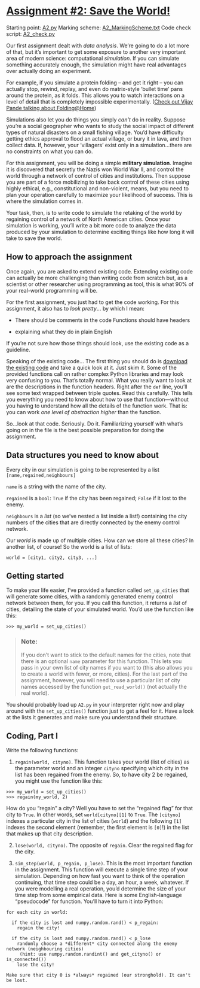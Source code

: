# [Assignment #2: Save the World!](http://publish.uwo.ca/~rmoir3/asn2.html)

Starting point: [A2.py](A2.py)
Marking scheme: [A2_MarkingScheme.txt](A2_MarkingScheme.txt)
Code check script: [A2_check.py](A2_check.py)

Our first assignment dealt with _data analysis_. We’re going to do a lot more of that, but it’s important to get some exposure to another very important area of modern science: computational _simulation_. If you can simulate something accurately enough, the simulation might have real advantages over actually doing an experiment.

For example, if you simulate a protein folding – and get it right – you can actually stop, rewind, replay, and even do matrix-style ‘bullet time’ pans around the protein, as it folds. This allows you to watch interactions on a level of detail that is completely impossible experimentally. ([Check out Vijay Pande talking about Folding@Home](https://www.youtube.com/watch?v=Pjt1Q2ZZVjA))

Simulations also let you do things you simply _can’t_ do in reality. Suppose you’re a social geographer who wants to study the social impact of different types of natural disasters on a small fishing village. You’d have difficulty getting ethics approval to flood an actual village, or bury it in lava, and then collect data. If, however, your ‘villagers’ exist only in a simulation…there are no constraints on what you can do.

For this assignment, you will be doing a simple __military simulation__. Imagine it is discovered that secretly the Nazis won World War II, and control the world through a network of control of cities and institutions. Then suppose you are part of a force mobilizing to take back control of these cities using highly ethical, e.g., constitutional and non-violent, means, but you need to plan your operation carefully to maximize your likelihood of success. This is where the simulation comes in.

Your task, then, is to write code to simulate the retaking of the world by regaining control of a network of North American cities. Once your simulation is working, you’ll write a bit more code to analyze the data produced by your simulation to determine exciting things like how long it will take to save the world.

## How to approach the assignment
Once again, you are asked to extend existing code. Extending existing code can actually be more challenging than writing code from scratch but, as a scientist or other researcher using programming as tool, this is what 90% of your real-world programming will be.

For the first assignment, you just had to get the code working. For this assignment, it also has to *look pretty*… by which I mean:

- There should be comments in the code Functions should have headers

- explaining what they do in plain English

If you’re not sure how those things should look, use the existing code as a guideline.

Speaking of the existing code… The first thing you should do is [download the existing code](A2.py) and take a quick look at it. Just skim it. Some of the provided functions call on rather complex Python libraries and may look very confusing to you. That’s totally normal. What you really want to look at are the descriptions in the function headers. Right after the `def` line, you’ll see some text wrapped between triple quotes. Read this carefully. This tells you everything you need to know about how to use that function—without you having to understand how all the details of the function work. That is: you can work _one level of abstraction higher_ than the function.

So…look at that code. Seriously. Do it. Familiarizing yourself with what’s going on in the file is the best possible preparation for doing the assignment.

## Data structures you need to know about
Every city in our simulation is going to be represented by a list `[name,regained,neighbours]`

`name` is a string with the name of the city.

`regained` is a `bool`: `True` if the city has been regained; `False` if it lost to the enemy.

`neighbours` is a _list_ (so we’ve nested a list inside a list!) containing the city numbers of the cities that are directly connected by the enemy control network.

Our _world_ is made up of multiple cities. How can we store all these cities? In another list, of course! So the world is a list of lists:

```python3
world = [city1, city2, city3, ...]
```

## Getting started
To make your life easier, I’ve provided a function called `set_up_cities` that will generate some cities, with a randomly generated enemy control network between them, for you. If you call this function, it returns a _list_ of cities, detailing the state of your simulated world. You’d use the function like this:

```python3
>>> my_world = set_up_cities()
```

> ### Note:
> If you don’t want to stick to the default names for the cities, note that there is an optional `name` parameter for this function. This lets you pass in your own list of city names if you want to (this also allows you to create a world with fewer, or more, cities). For the last part of the assignment, however, you will need to use a particular list of city names accessed by the function `get_read_world()` (not actually the real world).

You should probably load up `A2.py` in your interpreter right now and play around with the `set_up_cities()` function just to get a feel for it. Have a look at the lists it generates and make sure you understand their structure.

## Coding, Part I
Write the following functions:

1. `regain(world, cityno)`. This function takes your world (list of cities) as the parameter world and an integer `cityno` specifying which city in the list has been regained from the enemy. So, to have city 2 be regained, you might use the function like this:

```python3
>>> my_world = set_up_cities()
>>> regain(my_world, 2)
```

How do you “regain” a city? Well you have to set the “regained flag” for that city to `True`. In other words, set `world[cityno][1]` to `True`. The `[cityno]` indexes a particular city in the list of cities (`world`) and the following `[1]` indexes the second element (remember, the first element is `[0]`!) in the list that makes up that city description.

2. `lose(world, cityno)`. The opposite of `regain`. Clear the regained flag for the city.

3. `sim_step(world, p_regain, p_lose)`. This is the most important function in the assignment. This function will execute a single time step of your simulation. Depending on how fast you want to think of the operation continuing, that time step could be a day, an hour, a week, whatever. If you were modelling a real operation, you’d determine the size of your time step from some empirical data. Here is some English-language “pseudocode” for function. You’ll have to turn it into Python:

```
for each city in world:

  if the city is lost and numpy.random.rand() < p_regain:
    regain the city!

  if the city is lost and numpy.random.rand() < p_lose
    randomly choose a *different* city connected along the enemy network (neighbouring cities)
     (hint: use numpy.random.randint() and get_cityno() or is_connected())
    lose the city!

Make sure that city 0 is *always* regained (our stronghold). It can't be lost.
```